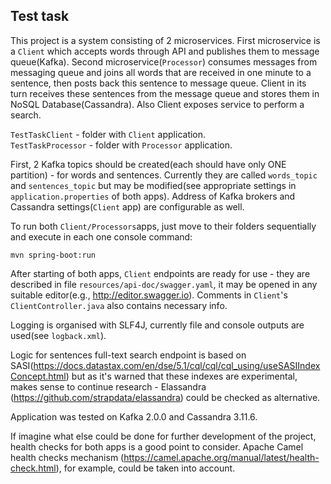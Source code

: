## Test  task

This project is a system consisting of 2 microservices. First microservice is a `Client` which accepts words through API and publishes them to message queue(Kafka). Second microservice(`Processor`) consumes messages from messaging queue and joins all words that are received in one minute to a sentence, then posts back this sentence to message queue. Client in its turn receives these sentences from the message queue and stores them in NoSQL Database(Cassandra). Also Client exposes service to perform a search.

`TestTaskClient` - folder with `Client` application.<br/>
`TestTaskProcessor` - folder with `Processor` application.

First, 2 Kafka topics should be created(each should have only ONE partition) - for words and sentences. Currently 
they are called `words_topic` and `sentences_topic` but may be modified(see appropriate settings in `application.properties` of both apps). Address of Kafka brokers and Cassandra settings(`Client` app) are configurable as well.

To run both `Client/Processors`apps, just move to their folders sequentially and execute in each one console command: 
```
mvn spring-boot:run
```
After starting of both apps, `Client` endpoints are ready for use - they are described in file 
`resources/api-doc/swagger.yaml`, it
 may be opened in any suitable editor(e.g., http://editor.swagger.io). Comments in `Client`'s `ClientController.java`
  also contains necessary info.

Logging is organised with SLF4J, currently file and console outputs are used(see `logback.xml`).

Logic for sentences full-text search endpoint is based on SASI(https://docs.datastax.com/en/dse/5.1/cql/cql/cql_using/useSASIIndexConcept.html) but as it's warned that these indexes are experimental, makes sense to continue research - Elassandra (https://github.com/strapdata/elassandra) could be checked as alternative. 

Application was tested on Kafka 2.0.0 and Cassandra 3.11.6.

If imagine what else could be done for further development of the project, health checks for both apps is a good 
point to consider. Apache Camel health checks mechanism (https://camel.apache.org/manual/latest/health-check.html), for 
example, could be taken into account.
